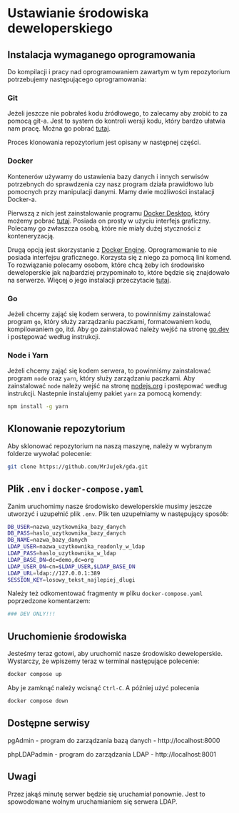 # Ustawianie środowiska deweloperskiego

## Instalacja wymaganego oprogramowania

Do kompilacji i pracy nad oprogramowaniem zawartym w tym repozytorium
potrzebujemy następującego oprogramowania:

### Git

Jeżeli jeszcze nie pobrałeś kodu źródłowego, to zalecamy aby zrobić to za
pomocą git-a. Jest to system do kontroli wersji kodu, który bardzo ułatwia nam
pracę. Można go pobrać [tutaj](https://git-scm.com/downloads).

Proces klonowania repozytorium jest opisany w następnej części.

### Docker

Kontenerów używamy do ustawienia bazy danych i innych serwisów potrzebnych do
sprawdzenia czy nasz program działa prawidłowo lub pomocnych przy manipulacji
danymi. Mamy dwie możliwości instalacji Docker-a.

Pierwszą z nich jest zainstalowanie programu
[Docker Desktop](https://docs.docker.com/desktop/), który możemy pobrać
[tutaj](https://www.docker.com/get-started/). Posiada on prosty w użyciu
interfejs graficzny. Polecamy go zwłaszcza osobą, które nie miały dużej
styczności z konteneryzacją.

Drugą opcją jest skorzystanie z
[Docker Engine](https://docs.docker.com/engine/). Oprogramowanie to nie posiada
interfejsu graficznego. Korzysta się z niego za pomocą lini komend. To
rozwiązanie polecamy osobom, które chcą żeby ich środowisko deweloperskie jak
najbardziej przypominało to, które będzie się znajdowało na serwerze. Więcej
o jego instalacji przeczytacie [tutaj](https://docs.docker.com/engine/install/).

### Go

Jeżeli chcemy zająć się kodem serwera, to powinniśmy zainstalować program `go`,
który służy zarządzaniu paczkami, formatowaniem kodu, kompilowaniem go, itd.
Aby go zainstalować należy wejść na stronę [go.dev](https://go.dev/doc/install)
i postępować według instrukcji.


### Node i Yarn

Jeżeli chcemy zająć się kodem serwera, to powinniśmy zainstalować program `node` oraz `yarn`,
który służy zarządzaniu paczkami.
Aby zainstalować `node` należy wejść na stronę [nodejs.org](https://nodejs.org/en/download)
i postępować według instrukcji.
Nastepnie instalujemy pakiet `yarn` za pomocą komendy:
```sh
npm install -g yarn
```

## Klonowanie repozytorium

Aby sklonować repozytorium na naszą maszynę, należy w wybranym folderze wywołać
polecenie:

```sh
git clone https://github.com/MrJujek/gda.git
```

## Plik `.env` i `docker-compose.yaml`

Zanim uruchomimy nasze środowisko deweloperskie musimy jeszcze utworzyć
i uzupełnić plik `.env`. Plik ten uzupełniamy w następujący sposób:

```sh
DB_USER=nazwa_uzytkownika_bazy_danych
DB_PASS=haslo_uzytkownika_bazy_danych
DB_NAME=nazwa_bazy_danych
LDAP_USER=nazwa_uzytkownika_readonly_w_ldap
LDAP_PASS=haslo_uzytkownika_w_ldap
LDAP_BASE_DN=dc=demo,dc=org
LDAP_USER_DN=cn=$LDAP_USER,$LDAP_BASE_DN
LDAP_URL=ldap://127.0.0.1:389
SESSION_KEY=losowy_tekst_najlepiej_dlugi
```

Należy też odkomentować fragmenty w pliku `docker-compose.yaml` poprzedzone
komentarzem:
```yaml
### DEV ONLY!!!
```

## Uruchomienie środowiska

Jesteśmy teraz gotowi, aby uruchomić nasze środowisko deweloperskie. Wystarczy,
że wpiszemy teraz w terminal następujące polecenie:

```sh
docker compose up
```

Aby je zamknąć należy wcisnąć `Ctrl-C`. A później użyć polecenia

```sh
docker compose down
```

## Dostępne serwisy

pgAdmin - program do zarządzania bazą danych - http://localhost:8000

phpLDAPadmin - program do zarządzania LDAP - http://localhost:8001

## Uwagi

Przez jakąś minutę serwer będzie się uruchamiał ponownie. Jest to spowodowane
wolnym uruchamianiem się serwera LDAP.

